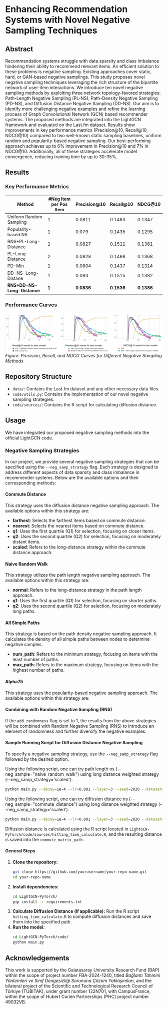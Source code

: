 # Enhancing Recommendation Systems with Novel Negative Sampling Techniques

## Abstract
Recommendation systems struggle with data sparsity and class imbalance hindering their ability to recommend relevant items. An efficient solution to these problems is negative sampling. Existing approaches cover static, hard, or GAN-based negative samplings. This study proposes novel negative sampling techniques leveraging the rich structure of the bipartite network of user-item interactions. We introduce ten novel negative sampling methods by exploiting three network topology-favored strategies: Path-Length Negative Sampling (PL-NS), Path-Density Negative Sampling (PD-NS), and Diffusion Distance Negative Sampling (DD-NS). Our aim is to identify more challenging negative examples and refine the learning process of Graph Convolutional Network (GCN) based recommender systems. The proposed methods are integrated into the LightGCN framework and evaluated on the Last.fm dataset. Results show improvements in key performance metrics (Precision@10, Recall@10, NDCG@10) compared to two well-known static sampling baselines, uniform random and popularity-based negative sampling. Our best-performing approach achieves up to 6% improvement in Precision@10 and 7% in NDCG@10. Additionally, all of these strategies accelerate model convergence, reducing training time by up to 30-35%.

## Results
### Key Performance Metrics
| Method                 | #Neg Item per Pos Item | Precision@10 | Recall@10 | NDCG@10 |
|------------------------|------------------------|--------------|-----------|---------|
| Uniform Random Sampling|           1            |    0.0811    |   0.1483  | 0.1347  |
| Popularity-based NS    |           1            |    0.079     |   0.1435  | 0.1295  |
| RNS+PL-Long-Distance   |           1            |    0.0827    |   0.1511  | 0.1361  |
| PL-Long-Distance       |           2            |    0.0828    |   0.1498  | 0.1368  |
| PD-Min                 |           1            |    0.0804    |   0.1437  | 0.1314  |
| DD-NS-Long-Distane     |           1            |    0.083     |   0.1515  | 0.1382  |
|**RNS+DD-NS-Long-Distance**|      **1**          |  **0.0836**  | **0.1536**|**0.1386**|

### Performance Curves
![Performance Curves](best_results.png)
*Figure: Precision, Recall, and NDCG Curves for Different Negative Sampling Methods*

## Repository Structure
- `data/`: Contains the Last.fm dataset and any other necessary data files.
- `code/utils.py`: Contains the implementation of our novel negative sampling strategies.
- `code/sources/`: Contains the R script for calculating diffusion distance.

## Usage
We have integrated our proposed negative sampling methods into the official LightGCN code.

### Negative Sampling Strategies

In our project, we provide several negative sampling strategies that can be specified using the `--neg_samp_strategy` flag. Each strategy is designed to address different aspects of data sparsity and class imbalance in recommender systems. Below are the available options and their corresponding methods:

#### Commute Distance

This strategy uses the diffusion distance negative sampling approach. The available options within this strategy are:

- **farthest**: Selects the farthest items based on commute distance.
- **nearest**: Selects the nearest items based on commute distance.
- **q1**: Uses the first quartile (Q1) for selection, focusing on closer items.
- **q2**: Uses the second quartile (Q2) for selection, focusing on moderately distant items.
- **scaled**: Refers to the long-distance strategy within the commute distance approach.

#### Naive Random Walk

This strategy utilizes the path length negative sampling approach. The available options within this strategy are:

- **normal**: Refers to the long-distance strategy in the path length approach.
- **q1**: Uses the first quartile (Q1) for selection, focusing on shorter paths.
- **q2**: Uses the second quartile (Q2) for selection, focusing on moderately long paths.

#### All Simple Paths

This strategy is based on the path density negative sampling approach. It calculates the density of all simple paths between nodes to determine negative samples.
- **num_path**: Refers to the minimum strategy, focusing on items with the least number of paths.
- **max_path**: Refers to the maximum strategy, focusing on items with the highest number of paths.


#### Alpha75

This strategy uses the popularity-based negative sampling approach. The available options within this strategy are:


#### Combining with Random Negative Sampling (RNS)

If the `add_randomness` flag is set to 1, the results from the above strategies will be combined with Random Negative Sampling (RNS) to introduce an element of randomness and further diversify the negative examples.

#### Sample Running Script for Diffusion Distance Negative Sampling
To specify a negative sampling strategy, use the `--neg_samp_strategy` flag followed by the desired option.

Using the following script, one can try path length ns (--neg_sample="naive_random_walk") using long distance weighted strategy (--neg_samp_strategy='scaled').
```bash
python main.py --decay=1e-4 --lr=0.001 --layer=3 --seed=2020 --dataset="lastfm" --topks="[10]" --recdim=64 --neg_sample="naive_random_walk" --multicore=1 --positem=10 --negitem=1 --add_randomness=0 --neg_samp_strategy='scaled'
```

Using the following script, one can try diffusion distance ns (--neg_sample="commute_distance") using long distance weighted strategy (--neg_samp_strategy='scaled').
```bash
python main.py --decay=1e-4 --lr=0.001 --layer=3 --seed=2020 --dataset="lastfm" --topks="[10]" --recdim=64 --neg_sample="commute_distance" --multicore=1 --positem=10 --negitem=1 --add_randomness=0 --neg_samp_strategy='scaled' --commute_matrix_path='../data/lastfm/...'
```

Diffusion distance is calculated using the R script located in `LightGCN-PyTorch/code/sources/hitting_time_calculate.R`, and the resulting distance is saved into the `commute_matrix_path`.


#### General Steps
1. **Clone the repository:**
   ```bash
   git clone https://github.com/yourusername/your-repo-name.git
   cd your-repo-name
   ```
2. **Install dependencies:**
   ```bash
   cd LightGCN-PyTorch/
   pip install -r requirements.txt
   ```
3. **Calculate Diffusion Distance (if applicable):**
   Run the R script `hitting_time_calculate.R` to compute diffusion distances and save them into the specified path.
4. **Run the model:**
   ```bash
   cd LightGCN-PyTorch/code/
   python main.py 


## Acknowledgements
This work is supported by the Galatasaray University Research Fund (BAP) within the scope of project number FBA-2024-1240, titled *Bağlantı Tahmini Yöntemleri ve Sınıf Dengesizliği Sorununa Çözüm Yaklaşımları*, and the bilateral project of the Scientific and Technological Research Council of Türkiye (TÜBITAK), under grant number 122N701, with CampusFrance, within the scope of Hubert Curien Partnerships (PHC) project number 49032VB.
